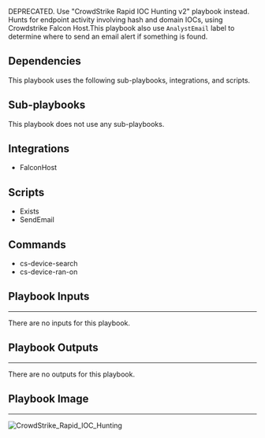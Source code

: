 DEPRECATED. Use "CrowdStrike Rapid IOC Hunting v2" playbook instead. Hunts for endpoint activity involving hash and domain IOCs, using Crowdstrike Falcon Host.This playbook also use `AnalystEmail` label to determine where to send an email alert if something is found.

## Dependencies
This playbook uses the following sub-playbooks, integrations, and scripts.

## Sub-playbooks
This playbook does not use any sub-playbooks.

## Integrations
* FalconHost

## Scripts
* Exists
* SendEmail

## Commands
* cs-device-search
* cs-device-ran-on

## Playbook Inputs
---
There are no inputs for this playbook.

## Playbook Outputs
---
There are no outputs for this playbook.

## Playbook Image
---
![CrowdStrike_Rapid_IOC_Hunting](https://raw.githubusercontent.com/cvescan/cvescan/1bdd5229392bd86f0cc58265a24df23ee3f7e662/docs/images/playbooks/CrowdStrike_Rapid_IOC_Hunting.png)
